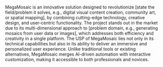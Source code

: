 MegaMosaic is an innovative solution designed to revolutionize [state the field/problem it 
solves, e.g., digital visual content creation, community art, or spatial mapping], by combining 
cutting-edge technology, creative design, and user-centric functionality. The project stands 
out in the market due to its multi-dimensional approach to [problem domain, e.g., generating 
mosaics from user data or images], which addresses both efficiency and creativity in a single 
platform.
 The USP of MegaMosaic lies not only in its technical capabilities but also in its ability to 
deliver an immersive and personalized user experience. Unlike traditional tools or existing 
alternatives, MegaMosaic merges AI-driven automation with interactive customization, 
making it accessible to both professionals and novices.
